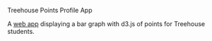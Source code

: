 Treehouse Points Profile App

A [web app](http://danie11edotcom.github.io/TreehousePoints/) displaying a bar graph with d3.js of points for Treehouse students.

